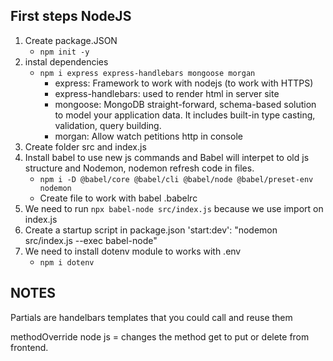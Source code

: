 ## First steps NodeJS

1. Create package.JSON
    -  `npm init -y`
2. instal dependencies
    - `npm i express express-handlebars mongoose morgan`
        - express: Framework to work with nodejs (to work with HTTPS)
        - express-handlebars: used to render html in server site
        - mongoose: MongoDB straight-forward, schema-based solution to model your application data. It includes built-in type casting, validation, query building.
        - morgan: Allow watch petitions http in console
3. Create folder src and index.js
4. Install babel to use new js commands and Babel will interpet to old js structure and Nodemon, nodemon refresh code in files.
    - `npm i -D @babel/core @babel/cli @babel/node @babel/preset-env nodemon`
    - Create file to work with babel .babelrc 
5. We need to run `npx babel-node src/index.js` because we use import on index.js
6. Create a startup script in package.json 'start:dev': "nodemon src/index.js --exec babel-node"
7. We need to install dotenv module to works with .env
    - `npm i dotenv`


## NOTES


Partials are handelbars templates that you could call and reuse them


methodOverride node js =  changes the method get to put or delete from frontend.